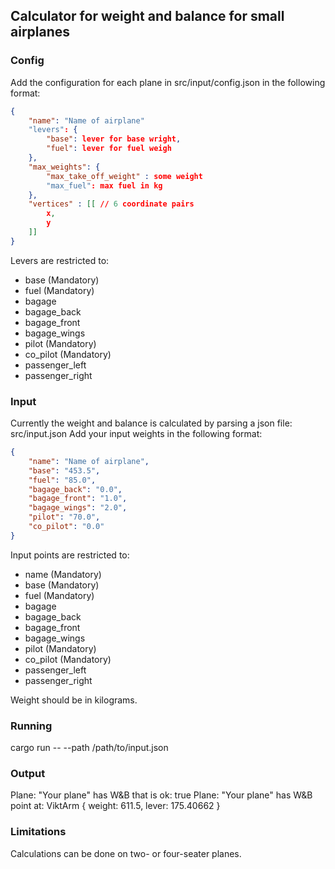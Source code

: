 ## Calculator for weight and balance for small airplanes
### Config
Add the configuration for each plane in src/input/config.json in the following format:
```json
{
    "name": "Name of airplane"
    "levers": {
        "base": lever for base wright,
        "fuel": lever for fuel weigh
    },
    "max_weights": {
        "max_take_off_weight" : some weight
        "max_fuel": max fuel in kg
    },
    "vertices" : [[ // 6 coordinate pairs
        x,
        y
    ]]
}
```
Levers are restricted to: 
- base (Mandatory)
- fuel (Mandatory)
- bagage
- bagage_back
- bagage_front
- bagage_wings
- pilot (Mandatory)
- co_pilot (Mandatory)
- passenger_left
- passenger_right

### Input
Currently the weight and balance is calculated by parsing a json file: src/input.json
Add your input weights in the following format:
```json
{
    "name": "Name of airplane",
    "base": "453.5",
    "fuel": "85.0",
    "bagage_back": "0.0",
    "bagage_front": "1.0",
    "bagage_wings": "2.0",
    "pilot": "70.0",
    "co_pilot": "0.0"
}
```

Input points are restricted to: 
 - name (Mandatory)
 - base (Mandatory)
 - fuel (Mandatory)
 - bagage
 - bagage_back
 - bagage_front
 - bagage_wings
 - pilot (Mandatory)
 - co_pilot (Mandatory)
 - passenger_left
 - passenger_right

Weight should be in kilograms.

### Running
cargo run -- --path /path/to/input.json

### Output
Plane: "Your plane" has W&B that is ok: true
Plane: "Your plane" has W&B point at: ViktArm { weight: 611.5, lever: 175.40662 }

### Limitations
Calculations can be done on two- or four-seater planes.